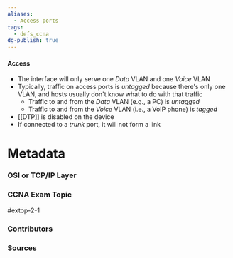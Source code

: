 ```yaml
---
aliases:
  - Access ports
tags:
  - defs_ccna
dg-publish: true
---
```

#### Access
- The interface will only serve one *Data* VLAN and one *Voice* VLAN
- Typically, traffic on access ports is *untagged* because there's only one VLAN, and hosts usually don't know what to do with that traffic
	- Traffic to and from the *Data* VLAN (e.g., a PC) is *untagged*
	- Traffic to and from the *Voice* VLAN (i.e., a VoIP phone) is *tagged*
- [[DTP]] is disabled on the device
- If connected to a *trunk* port, it will not form a link







# Metadata
### OSI or TCP/IP Layer

### CCNA Exam Topic
#extop-2-1 
### Contributors

### Sources

